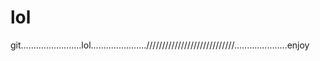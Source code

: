 # lol
git........................lol......................////////////////////////////.....................enjoy
